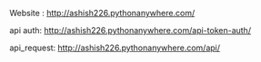 Website : http://ashish226.pythonanywhere.com/

api auth: http://ashish226.pythonanywhere.com/api-token-auth/

api_request: http://ashish226.pythonanywhere.com/api/
